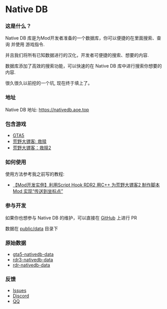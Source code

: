 # Native DB

### 这是什么？
Native DB 库是为Mod开发者准备的一个数据库，你可以便捷的在里面搜索、查询 并使用 游戏指令. 

并且我们将所有已知数据进行的汉化，开发者可便捷的搜索、想要的内容.

数据库添加了高效的搜索功能，可以快速的在 Native DB 库中进行搜索你想要的内容.

很久很久以前挖的一个坑, 现在终于填上了。

### 地址

Native DB 地址: https://nativedb.aoe.top

### 包含游戏
- [GTA5](https://mod.3dmgame.com/GTA)
- [荒野大镖客: 救赎](https://mod.3dmgame.com/RDR)
- [荒野大镖客：救赎2](https://mod.3dmgame.com/RDR2)

### 如何使用
使用方法参考我之前写的教程: 
- [【Mod开发实例】利用Script Hook RDR2 用C++ 为荒野大镖客2 制作脚本Mod 实现“传送到坐标点”](https://blog.aoe.top/Mod/643/)

### 参与开发

如果你也想参与 Native DB 的维护，可以直接在 [GitHub](https://github.com/GlossMod/nativedb) 上进行 PR

数据在 [public/data](https://github.com/GlossMod/nativedb/tree/main/public/data) 目录下

### 原始数据
- [gta5-nativedb-data](https://github.com/alloc8or/gta5-nativedb-data)
- [rdr3-nativedb-data](https://github.com/alloc8or/rdr3-nativedb-data)
- [rdr-nativedb-data](https://github.com/emoose/rdr-nativedb-data)

### 反馈

- [Issues](https://github.com/GlossMod/nativedb/issues)
- [Discord](https://discord.gg/TF46tu7Upw)
- [QQ](https://wj.qq.com/s2/14010887/92e3/)



